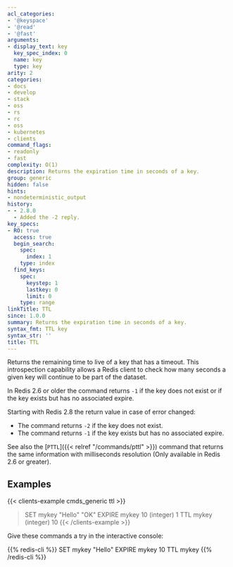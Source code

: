 ```yaml
---
acl_categories:
- '@keyspace'
- '@read'
- '@fast'
arguments:
- display_text: key
  key_spec_index: 0
  name: key
  type: key
arity: 2
categories:
- docs
- develop
- stack
- oss
- rs
- rc
- oss
- kubernetes
- clients
command_flags:
- readonly
- fast
complexity: O(1)
description: Returns the expiration time in seconds of a key.
group: generic
hidden: false
hints:
- nondeterministic_output
history:
- - 2.8.0
  - Added the -2 reply.
key_specs:
- RO: true
  access: true
  begin_search:
    spec:
      index: 1
    type: index
  find_keys:
    spec:
      keystep: 1
      lastkey: 0
      limit: 0
    type: range
linkTitle: TTL
since: 1.0.0
summary: Returns the expiration time in seconds of a key.
syntax_fmt: TTL key
syntax_str: ''
title: TTL
---
```

Returns the remaining time to live of a key that has a timeout.
This introspection capability allows a Redis client to check how many seconds a
given key will continue to be part of the dataset.

In Redis 2.6 or older the command returns `-1` if the key does not exist or if the key exists but has no associated expire.

Starting with Redis 2.8 the return value in case of error changed:

* The command returns `-2` if the key does not exist.
* The command returns `-1` if the key exists but has no associated expire.

See also the [`PTTL`]({{< relref "/commands/pttl" >}}) command that returns the same information with milliseconds resolution (Only available in Redis 2.6 or greater).

## Examples

{{< clients-example cmds_generic ttl >}}
> SET mykey "Hello"
"OK"
> EXPIRE mykey 10
(integer) 1
> TTL mykey
(integer) 10
{{< /clients-example >}}

Give these commands a try in the interactive console:

{{% redis-cli %}}
SET mykey "Hello"
EXPIRE mykey 10
TTL mykey
{{% /redis-cli %}}
